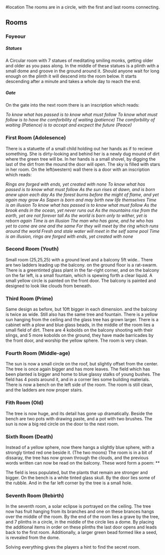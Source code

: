#location 
The rooms are in a circle, with the first and last rooms connecting. 

## Rooms
### Foyeour
##### Statues
A Circular room with 7 statues of meditating smiling monks, getting older and older as you pass along. In the middle of these statues is a plinth with a small dome and groove in the ground around it. 
Should anyone wait for long enough on the plinth it will descend into the room below. It starts descending after a minute and takes a whole day to reach the end.

##### Gate
On the gate into the next room there is an inscription which reads:

*To know what has passed is to know what must follow
To know what must follow is to have the comforbility of waiting (patience)
The comforbility of waiting (Patience) is to accept and excpect the future (Peace)*


### First Room (Adolesence)
There is a statuette of a small child holding out her hands as if to recieve something. She is dirty-looking and behind her is a newly dug mound of dirt where the green tree will be.
In her hands is a small shovel, by digging the last of the dirt from the mound the door will open.
The sky is filled with stars in her room.
On the left(western) wall there is a door with an inscription which reads:

*Rings are forged with ends, yet created with none
To know what has passed is to know what must follow
As the sun rises at dawn, and is born anew upon each day
As the forest burns before the might of flame, and yet again may grow
As Sapen is born and may birth new life themselves
Time is an illusion
To know what has passed is to know what must follow
As the brook ends in the ocean, yet never runs out
As the mountains rise from the earth, yet are not forever tall
As the world is born only to wither, yet is reborn again
Time is an illusion
The man who has gone, and he who has yet to come are one and the same
For they will meet by the ring which runs around the world
Fresh and stale water will meet in the self same pool
Time is an illusion, rings are forged with ends, yet created with none*

### Second Room (Youth)
Small room (25,25,25) with a ground level and a balcony 5ft wide.. There are two ladders leading up the balcony. on the ground floor is a rat-swarm.
There is a greentinted glass plant in the far-right corner, and on the balcony on the far left, is a small fountain, which is spewing forth a clear liquid.
A small yellow circle is painted on the front door.
The balcony is painted and designed to look like clouds from beneath.

### Third Room (Prime)
Same design as before, but 10ft bigger in each dimension. and the balcony is twice as wide. Still also has the same tree and fountain.
There is a yellow sun hanging from the ceiling and the glass tree has grown larger. There is a cabinet with a plow and blue glass beads, in the middle of the room lies a small field of dirt.
There are 4 kobolds on the balcony shooting with their slings, and 5 more kobolds on the ground, they have made barricades by the front door, and worship the yellow sphere.
The room is very clean.

### Fourth Room (Middle-age)
The sun is now a small circle on the roof, but slightly offset from the center.
The tree is once again bigger and has more leaves.
The field which has been planted is bigger and home to blue glassy stalks of young bushes.
The field has 4 posts around it, and in a corner lies some building materials. There is now a bench on the left side of the room.
The room is still clean, and the ladders are now proper stairs.

### Fith Room (Old)
The tree is now huge, and its detail has gone up dramatically.
Beside the bench are two pots with drawing paste, and a pot with two brushes.
The sun is now a big red circle on the door to the next room.

### Sixth Room (Death)
Instead of a yellow sphere, now there hangs a slightly blue sphere, with a strongly tinted red one beside it. (The two moons)
The room is in a bit of dissaray, the tree has now grown through the clouds, and the previous words written can now be read on the balcony. These word form a poem:
**

The field is less populated, but the plants that remain are stronger and bigger.
On the bench is a white tinted glass skull.
By the door lies some of the rubble. And in the far left corner by the tree is a small hole.

### Seventh Room (Rebirth)
In the seventh room, a solar eclipse is portrayed on the ceiling. 
The tree now has fruit hanging from its branches and one on these brances hangs over the middle of the room.
By the end of the room lies a grave by the tree, and 7 plinths in a circle, in the middle of the circle lies a dome. By placing the additional items in order on these plinths the last door opens and leads back to the first room.
Additionally, a larger green bead formed like a seed, is revealed from the dome.

Solving everything gives the players a hint to find the secret room.